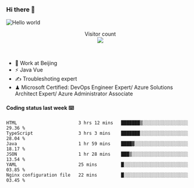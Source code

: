 ### Hi there 👋

<img src="https://raw.githubusercontent.com/sagar-viradiya/sagar-viradiya/master/resources/banner.png" alt="Hello world">
<p align="center"> 
  Visitor count<br/>
  <img src="https://profile-counter.glitch.me/youszoe/count.svg" />
</p>
<br/>

- 🍻 Work at Beijing 
- ⚡ Java Vue
- ✍️ Troubleshoting expert
- ♟  Microsoft Certified: DevOps Engineer Expert/ Azure Solutions Architect Expert/ Azure Administrator Associate

#### Coding status last week ⌨️

<!--START_SECTION:waka-->

```text
HTML                       3 hrs 12 mins   ███████▒░░░░░░░░░░░░░░░░░   29.36 %
TypeScript                 3 hrs 3 mins    ███████░░░░░░░░░░░░░░░░░░   28.04 %
Java                       1 hr 59 mins    ████▓░░░░░░░░░░░░░░░░░░░░   18.17 %
JSON                       1 hr 28 mins    ███▒░░░░░░░░░░░░░░░░░░░░░   13.54 %
YAML                       25 mins         █░░░░░░░░░░░░░░░░░░░░░░░░   03.85 %
Nginx configuration file   22 mins         █░░░░░░░░░░░░░░░░░░░░░░░░   03.45 %
```

<!--END_SECTION:waka-->

<br/>
<center><img src="http://ghchart.rshah.org/409ba5/yousazoe" alt="" /></center>


